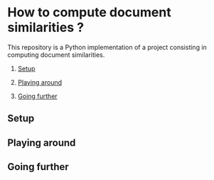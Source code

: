 # How to compute document similarities ? 

This repository is a Python implementation of a project consisting in computing document similarities. 

1. [Setup](#setup)

2. [Playing around](#playing-around)

3. [Going further](#going-further)

 
## Setup 

## Playing around

## Going further
